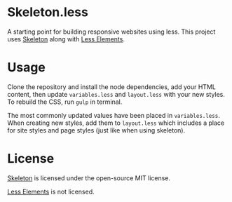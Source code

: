Skeleton.less
=============

A starting point for building responsive websites using less. This project uses
[Skeleton](http://www.getskeleton.com) along with
[Less Elements](http://lesselements.com).

# Usage

Clone the repository and install the node dependencies, add your HTML content,
then update `variables.less` and `layout.less` with your new styles. To rebuild
the CSS, run `gulp` in terminal.

The most commonly updated values have been placed in `variables.less`. When
creating new styles, add them to `layout.less` which includes a place for site
styles and page styles (just like when using skeleton).

# License

[Skeleton](http://www.getskeleton.com/#licenseandlog) is licensed under the
open-source MIT license.

[Less Elements](http://lesselements.com) is not licensed.
